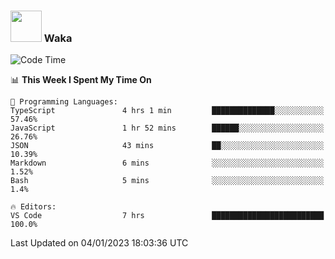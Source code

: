 ### <img src="https://media.giphy.com/media/VgCDAzcKvsR6OM0uWg/giphy.gif" width="50"> Waka

  <!--START_SECTION:waka-->
![Code Time](http://img.shields.io/badge/Code%20Time-1%2C151%20hrs%209%20mins-blue)

📊 **This Week I Spent My Time On** 

```text
💬 Programming Languages: 
TypeScript               4 hrs 1 min         ██████████████░░░░░░░░░░░   57.46% 
JavaScript               1 hr 52 mins        ██████░░░░░░░░░░░░░░░░░░░   26.76% 
JSON                     43 mins             ██░░░░░░░░░░░░░░░░░░░░░░░   10.39% 
Markdown                 6 mins              ░░░░░░░░░░░░░░░░░░░░░░░░░   1.52% 
Bash                     5 mins              ░░░░░░░░░░░░░░░░░░░░░░░░░   1.4%

🔥 Editors: 
VS Code                  7 hrs               █████████████████████████   100.0%

```


 Last Updated on 04/01/2023 18:03:36 UTC
<!--END_SECTION:waka-->
